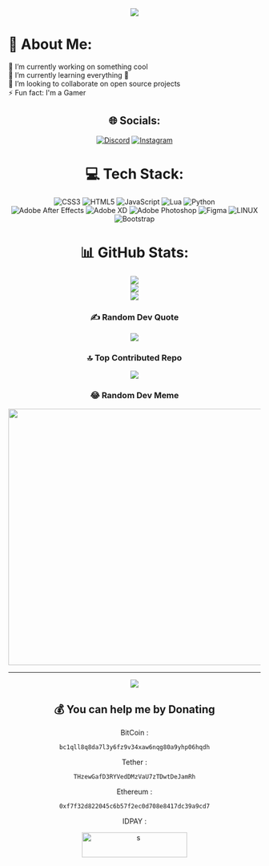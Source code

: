 <div align="center" color="#36BCF7FF"><img src="https://readme-typing-svg.herokuapp.com?lines=welcome+to+my+profile;have+a+gud+day"></div>

# 💫 About Me:

🔭 I’m currently working on something cool<br>
🌱 I’m currently learning everything 🤣
<br>
👯 I’m looking to collaborate on open source projects
<br>
⚡ Fun fact: I'm a Gamer<br>
<div align="center">

## 🌐 Socials:
[![Discord](https://img.shields.io/badge/Discord-%237289DA.svg?logo=discord&logoColor=white)](https://discord.gg/https://discord.gg/khGfWgak) [![Instagram](https://img.shields.io/badge/Instagram-%23E4405F.svg?logo=Instagram&logoColor=white)](https://instagram.com/farbodxme) 

# 💻 Tech Stack:
![CSS3](https://img.shields.io/badge/css3-%231572B6.svg?style=for-the-badge&logo=css3&logoColor=white) ![HTML5](https://img.shields.io/badge/html5-%23E34F26.svg?style=for-the-badge&logo=html5&logoColor=white) ![JavaScript](https://img.shields.io/badge/javascript-%23323330.svg?style=for-the-badge&logo=javascript&logoColor=%23F7DF1E) ![Lua](https://img.shields.io/badge/lua-%232C2D72.svg?style=for-the-badge&logo=lua&logoColor=white) ![Python](https://img.shields.io/badge/python-3670A0?style=for-the-badge&logo=python&logoColor=ffdd54) <br> ![Adobe After Effects](https://img.shields.io/badge/Adobe%20After%20Effects-9999FF.svg?style=for-the-badge&logo=Adobe%20After%20Effects&logoColor=white) ![Adobe XD](https://img.shields.io/badge/Adobe%20XD-470137?style=for-the-badge&logo=Adobe%20XD&logoColor=#FF61F6) ![Adobe Photoshop](https://img.shields.io/badge/adobephotoshop-%2331A8FF.svg?style=for-the-badge&logo=adobephotoshop&logoColor=white) ![Figma](https://img.shields.io/badge/figma-%23F24E1E.svg?style=for-the-badge&logo=figma&logoColor=white) ![LINUX](https://img.shields.io/badge/Linux-FCC624?style=for-the-badge&logo=linux&logoColor=black) ![Bootstrap](https://img.shields.io/badge/bootstrap-%23563D7C.svg?style=for-the-badge&logo=bootstrap&logoColor=white)
# 📊 GitHub Stats:
![](https://github-readme-stats.vercel.app/api?username=farbodxme&theme=dark&hide_border=true&include_all_commits=true&count_private=true)<br/>
![](https://github-readme-streak-stats.herokuapp.com/?user=farbodxme&theme=dark&hide_border=true)<br/>
![](https://github-readme-stats.vercel.app/api/top-langs/?username=farbodxme&theme=dark&hide_border=true&include_all_commits=true&count_private=true&layout=compact)

### ✍️ Random Dev Quote
![](https://quotes-github-readme.vercel.app/api?type=horizontal&theme=radical)

### 🔝 Top Contributed Repo
![](https://github-contributor-stats.vercel.app/api?username=farbodxme&limit=5&theme=dark&combine_all_yearly_contributions=true)

### 😂 Random Dev Meme
<img src="https://rm.up.railway.app/" width="512px"/>

---
[![](https://visitcount.itsvg.in/api?id=farbodxme&icon=0&color=0)](https://visitcount.itsvg.in)

  ## 💰 You can help me by Donating
 
  BitCoin :
  ```
  bc1qll8q8da7l3y6fz9v34xaw6nqg80a9yhp06hqdh
  ```
  Tether :
  ```
  THzewGafD3RYVedDMzVaU7zTDwtDeJamRh
  ```
  Ethereum :
  ```
  0xf7f32d822045c6b57f2ec0d708e8417dc39a9cd7
  ```
  IDPAY :
  <p><a href="https://idpay.ir/farbodxme1"> <img align="center" src="https://cdn.ko-fi.com/cdn/kofi3.png?v=3" height="50"
        width="210" alt="s" /></a></p>
  <br>
</div>

  
<!-- Proudly created with GPRM ( https://gprm.itsvg.in ) -->
